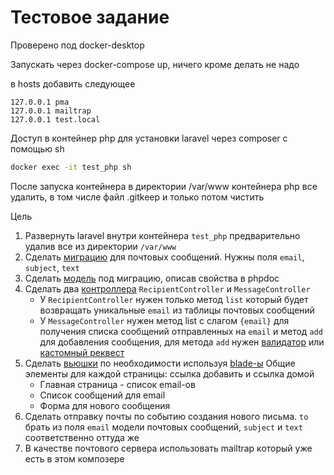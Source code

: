 # Тестовое задание

Проверено под docker-desktop

Запускать через docker-compose up, ничего кроме делать не надо

в hosts добавить следующее

```hosts
127.0.0.1 pma
127.0.0.1 mailtrap
127.0.0.1 test.local
```

Доступ в контейнер php для установки laravel через composer с помощью sh

```sh
docker exec -it test_php sh
```

После запуска контейнера в директории /var/www контейнера php все удалить, в том числе файл .gitkeep и только потом чистить

Цель

1. Развернуть laravel внутри контейнера `test_php` предварительно удалив все из директории `/var/www`
1. Сделать [миграцию](https://laravel.com/docs/9.x/migrations) для почтовых сообщений. Нужны поля `email`, `subject`, `text`
1. Сделать [модель](https://laravel.com/docs/9.x/eloquent) под миграцию, описав свойства в phpdoc
1. Сделать два [контроллера](https://laravel.com/docs/9.x/controllers#main-content) `RecipientController` и `MessageController`
    - У `RecipientController` нужен только метод `list` который будет возвращать уникальные `email` из таблицы почтовых сообщений
    - У `MessageController` нужен метод list с слагом `{email}` для получения списка сообщений отправленных на `email` и метод `add` для добавления сообщения, для метода `add` нужен [валидатор](https://laravel.com/docs/9.x/validation#manually-creating-validators) или [кастомный реквест](https://laravel.com/docs/9.x/validation#creating-form-requests)
1. Сделать [вьюшки](https://laravel.com/docs/9.x/views#main-content) по необходимости используя [blade-ы](https://laravel.com/docs/9.x/blade)
Общие элементы для каждой страницы: ссылка добавить и ссылка домой
    - Главная страница - список email-ов
    - Список сообщений для email
    - Форма для нового сообщения
1. Сделать отправку почты по событию создания нового письма. `to` брать из поля `email` модели почтовых сообщений, `subject` и `text` соответственно оттуда же
1. В качестве почтового сервера использовать mailtrap который уже есть в этом композере
